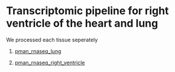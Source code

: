 # Transcriptomic pipeline for right ventricle of the heart and lung
We processed each tissue seperately

1. [pman_rnaseq_lung](https://github.com/NathanaeldHerrera/P.maniculatus-transcriptomics/blob/main/RNA-Seq_gene_expression_analysis/pman_rnaseq_lung.R)

2. [pman_rnaseq_right_ventricle](https://github.com/NathanaeldHerrera/P.maniculatus-transcriptomics/blob/main/RNA-Seq_gene_expression_analysis/pman_rnaseq_right_ventricle.R)
